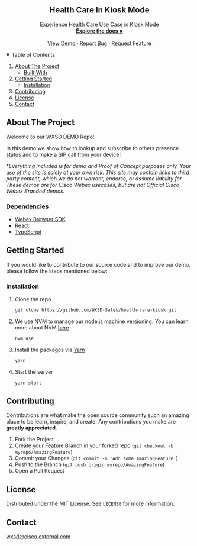 
<!-- PROJECT LOGO -->
<br />
<p align="center">
  <h2 align="center">Health Care In Kiosk Mode</h2>

  <p align="center">
    Experience Health Care Use Case in Kiosk Mode
    <br />
    <a href="https://github.com/WXSD-Sales/health-care-kiosk"><strong>Explore the docs »</strong></a>
    <br />
    <br />
    <a href="https://wxsd-sales.github.io/health-care-kiosk/">View Demo</a>
    ·
    <a href="https://github.com/WXSD-Sales/health-care-kiosk/issues">Report Bug</a>
    ·
    <a href="https://github.com/WXSD-Sales/health-care-kiosk/issues">Request Feature</a>
  </p>
</p>

<!-- TABLE OF CONTENTS -->
<details open="open">
  <summary>Table of Contents</summary>
  <ol>
    <li>
      <a href="#about-the-project">About The Project</a>
      <ul>
        <li><a href="#built-with">Built With</a></li>
      </ul>
    </li>
    <li>
      <a href="#getting-started">Getting Started</a>
      <ul>
        <li><a href="#installation">Installation</a></li>
      </ul>
    </li>
    <li><a href="#contributing">Contributing</a></li>
    <li><a href="#license">License</a></li>
    <li><a href="#contact">Contact</a></li>
  </ol>
</details>

<!-- ABOUT THE PROJECT -->

## About The Project
Welcome to our WXSD DEMO Repo! <!-- Keep this here --> 

In this demo we show how to lookup and subscribe to others presence status and to make a SIP call from your device!

<!-- Keep the following here -->  
 *_Everything included is for demo and Proof of Concept purposes only. Your use of the site is solely at your own risk. This site may contain links to third party content, which we do not warrant, endorse, or assume liability for. These demos are for Cisco Webex usecases, but are not Official Cisco Webex Branded demos._
 
### Dependencies

- [Webex Browser SDK](https://github.com/webex/webex-js-sdk)
- [React](https://reactjs.org)
- [TypeScript](https://www.typescriptlang.org/)

<!-- GETTING STARTED -->

## Getting Started

If you would like to contribute to our source code and to improve our demo, please follow the steps mentioned below:

### Installation

1. Clone the repo
   ```sh
   git clone https://github.com/WXSD-Sales/health-care-kiosk.git
   ```
2. We use NVM to manage our node.js machine versioning. You can learn more about NVM [here](https://github.com/nvm-sh/nvm)
   ```sh
   nvm use
   ```
3. Install the packages via [Yarn](https://classic.yarnpkg.com/en/)
   ```sh
   yarn
   ```
4. Start the server
   ```sh
   yarn start
   ```

<!-- CONTRIBUTING -->

## Contributing

Contributions are what make the open source community such an amazing place to be learn, inspire, and create. Any contributions you make are **greatly appreciated**.

1. Fork the Project
2. Create your Feature Branch in your forked repo (`git checkout -b myrepo/AmazingFeature`)
3. Commit your Changes (`git commit -m 'Add some AmazingFeature'`)
4. Push to the Branch (`git push origin myrepo/AmazingFeature`)
5. Open a Pull Request

<!-- LICENSE -->

## License

Distributed under the MIT License. See `LICENSE` for more information.

<!-- CONTACT -->

## Contact

wxsd@cisco.external.com

<!-- MARKDOWN LINKS & IMAGES -->
<!-- https://www.markdownguide.org/basic-syntax/#reference-style-links -->

[contributors-shield]: https://img.shields.io/github/contributors/WXSD-Sales/Kaleida.svg?style=for-the-badge
[contributors-url]: https://github.com/WXSD-Sales/Kaleida/graphs/contributors
[forks-shield]: https://img.shields.io/github/forks/WXSD-Sales/Kaleida.svg?style=for-the-badge
[forks-url]: https://github.com/WXSD-Sales/Kaleida/network/members
[stars-shield]: https://img.shields.io/github/stars/WXSD-Sales/Kaleida.svg?style=for-the-badge
[stars-url]: https://github.com/WXSD-Sales/Kaleida/stargazers
[issues-shield]: https://img.shields.io/github/issues/WXSD-Sales/Kaleida.svg?style=for-the-badge
[issues-url]: https://github.com/WXSD-Sales/Kaleida/issues
[license-shield]: https://img.shields.io/github/license/WXSD-Sales/Kaleida.svg?style=for-the-badge
[license-url]: https://github.com/WXSD-Sales/Kaleida/blob/master/LICENSE.txt
[linkedin-shield]: https://img.shields.io/badge/-LinkedIn-black.svg?style=for-the-badge&logo=linkedin&colorB=555
[linkedin-url]: https://www.linkedin.com/in/arash-koushkebaghi-9b1701a4/
[product-screenshot]: assets/images/presence.png
